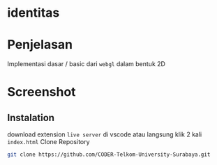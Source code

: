# identitas

# Penjelasan
Implementasi dasar / basic dari `webgl` dalam bentuk 2D

# Screenshot


## Instalation
download extension `live server` di vscode atau langsung klik 2 kali `index.html`
Clone Repository
```sh
git clone https://github.com/CODER-Telkom-University-Surabaya.git
```
